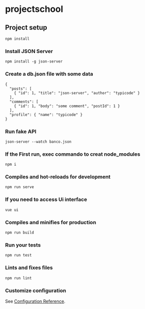 # projectschool

## Project setup
```
npm install
```

### Install JSON Server
```
npm install -g json-server
```

### Create a db.json file with some data
```
{
  "posts": [
    { "id": 1, "title": "json-server", "author": "typicode" }
  ],
  "comments": [
    { "id": 1, "body": "some comment", "postId": 1 }
  ],
  "profile": { "name": "typicode" }
}
```

### Run fake API
```
json-server --watch banco.json
```

### If the First run, exec commando to creat node_modules
```
npm i
```

### Compiles and hot-reloads for development
```
npm run serve
```

### If you need to access Ui interface
```
vue ui
```

### Compiles and minifies for production
```
npm run build
```

### Run your tests
```
npm run test
```

### Lints and fixes files
```
npm run lint
```

### Customize configuration
See [Configuration Reference](https://cli.vuejs.org/config/).
